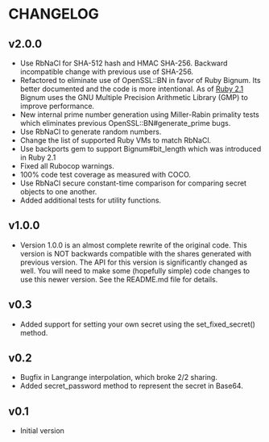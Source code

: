 # CHANGELOG

## v2.0.0

- Use RbNaCl for SHA-512 hash and HMAC SHA-256. Backward incompatible change with previous use of SHA-256.
- Refactored to eliminate use of OpenSSL::BN in favor of Ruby Bignum. Its better documented and the code is more intentional. As of [Ruby 2.1](http://globaldev.co.uk/2014/05/ruby-2-1-in-detail/) Bignum uses the GNU Multiple Precision Arithmetic Library (GMP) to improve performance.
- New internal prime number generation using Miller-Rabin primality tests which eliminates previous OpenSSL::BN#generate_prime bugs.
- Use RbNaCl to generate random numbers.
- Change the list of supported Ruby VMs to match RbNaCl.
- Use backports gem to support Bignum#bit_length which was introduced in Ruby 2.1
- Fixed all Rubocop warnings.
- 100% code test coverage as measured with COCO.
- Use RbNaCl secure constant-time comparison for comparing secret objects to one another.
- Added additional tests for utility functions.

## v1.0.0

- Version 1.0.0 is an almost complete rewrite of the original code.
   This version is NOT backwards compatible with the shares generated
   with previous version. The API for this version is significantly
   changed as well. You will need to make some (hopefully simple)
   code changes to use this newer version. See the README.md file
   for details.

## v0.3

- Added support for setting your own secret using the set_fixed_secret() method.

## v0.2

- Bugfix in Langrange interpolation, which broke 2/2 sharing.
- Added secret_password method to represent the secret in Base64.

## v0.1

- Initial version
